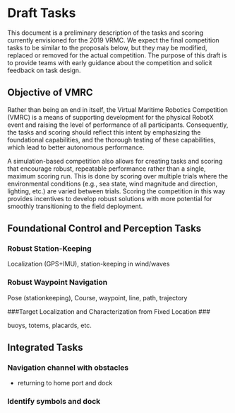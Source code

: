# Draft Tasks #

This document is a preliminary description of the tasks and scoring currently envisioned for the 2019 VRMC.  We expect the final competition tasks to be similar to the proposals below, but they may be modified, replaced or removed for the actual competition.  The purpose of this draft is to provide teams with early guidance about the competition and solicit feedback on task design.

## Objective of VMRC ##

Rather than being an end in itself, the Virtual Maritime Robotics Competition (VMRC) is a means of supporting development for the physical RobotX event and raising the level of performance of all participants.  Consequently, the tasks and scoring should reflect this intent by emphasizing the foundational capabilities, and the thorough testing of these capabilities, which lead to better autonomous performance.

A simulation-based competition also allows for creating tasks and scoring that encourage robust, repeatable performance rather than a single, maximum scoring run.  This is done by scoring over multiple trials where the environmental conditions (e.g., sea state, wind magnitude and direction, lighting, etc.) are varied between trials.  Scoring the competition in this way provides incentives to develop robust solutions with more potential for smoothly transitioning to the field deployment.



## Foundational Control and Perception Tasks ##

### Robust Station-Keeping ###

Localization (GPS+IMU), station-keeping in wind/waves

### Robust Waypoint Navigation ###

Pose (stationkeeping),  Course, waypoint, line, path, trajectory

###Target Localization and Characterization from Fixed Location ### 

buoys, totems, placards, etc.

## Integrated Tasks ##

### Navigation channel with obstacles ###

 - returning to home port and dock

### Identify symbols and dock ###